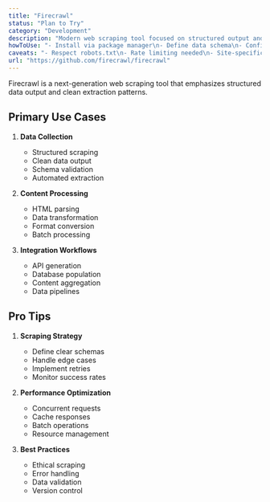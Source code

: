 ```yaml
---
title: "Firecrawl"
status: "Plan to Try"
category: "Development"
description: "Modern web scraping tool focused on structured output and clean data extraction, designed for developers needing organized web data"
howToUse: "- Install via package manager\n- Define data schema\n- Configure scraping rules\n- Handle pagination\n- Export structured data"
caveats: "- Respect robots.txt\n- Rate limiting needed\n- Site-specific configs\n- JavaScript rendering"
url: "https://github.com/firecrawl/firecrawl"
---
```


Firecrawl is a next-generation web scraping tool that emphasizes structured data output and clean extraction patterns.

## Primary Use Cases

1. **Data Collection**
   - Structured scraping
   - Clean data output
   - Schema validation
   - Automated extraction

2. **Content Processing**
   - HTML parsing
   - Data transformation
   - Format conversion
   - Batch processing

3. **Integration Workflows**
   - API generation
   - Database population
   - Content aggregation
   - Data pipelines

## Pro Tips

1. **Scraping Strategy**
   - Define clear schemas
   - Handle edge cases
   - Implement retries
   - Monitor success rates

2. **Performance Optimization**
   - Concurrent requests
   - Cache responses
   - Batch operations
   - Resource management

3. **Best Practices**
   - Ethical scraping
   - Error handling
   - Data validation
   - Version control 